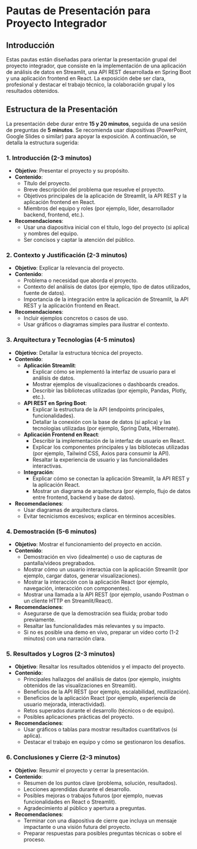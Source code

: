 # Pautas de Presentación para Proyecto Integrador

## Introducción
Estas pautas están diseñadas para orientar la presentación grupal del proyecto integrador, que consiste en la implementación de una aplicación de análisis de datos en Streamlit, una API REST desarrollada en Spring Boot y una aplicación frontend en React. La exposición debe ser clara, profesional y destacar el trabajo técnico, la colaboración grupal y los resultados obtenidos.

## Estructura de la Presentación
La presentación debe durar entre **15 y 20 minutos**, seguida de una sesión de preguntas de **5 minutos**. Se recomienda usar diapositivas (PowerPoint, Google Slides o similar) para apoyar la exposición. A continuación, se detalla la estructura sugerida:

### 1. Introducción (2-3 minutos)
- **Objetivo**: Presentar el proyecto y su propósito.
- **Contenido**:
  - Título del proyecto.
  - Breve descripción del problema que resuelve el proyecto.
  - Objetivos principales de la aplicación de Streamlit, la API REST y la aplicación frontend en React.
  - Miembros del equipo y roles (por ejemplo, líder, desarrollador backend, frontend, etc.).
- **Recomendaciones**:
  - Usar una diapositiva inicial con el título, logo del proyecto (si aplica) y nombres del equipo.
  - Ser concisos y captar la atención del público.

### 2. Contexto y Justificación (2-3 minutos)
- **Objetivo**: Explicar la relevancia del proyecto.
- **Contenido**:
  - Problema o necesidad que aborda el proyecto.
  - Contexto del análisis de datos (por ejemplo, tipo de datos utilizados, fuente de datos).
  - Importancia de la integración entre la aplicación de Streamlit, la API REST y la aplicación frontend en React.
- **Recomendaciones**:
  - Incluir ejemplos concretos o casos de uso.
  - Usar gráficos o diagramas simples para ilustrar el contexto.

### 3. Arquitectura y Tecnologías (4-5 minutos)
- **Objetivo**: Detallar la estructura técnica del proyecto.
- **Contenido**:
  - **Aplicación Streamlit**:
    - Explicar cómo se implementó la interfaz de usuario para el análisis de datos.
    - Mostrar ejemplos de visualizaciones o dashboards creados.
    - Describir las bibliotecas utilizadas (por ejemplo, Pandas, Plotly, etc.).
  - **API REST en Spring Boot**:
    - Explicar la estructura de la API (endpoints principales, funcionalidades).
    - Detallar la conexión con la base de datos (si aplica) y las tecnologías utilizadas (por ejemplo, Spring Data, Hibernate).
  - **Aplicación Frontend en React**:
    - Describir la implementación de la interfaz de usuario en React.
    - Explicar los componentes principales y las bibliotecas utilizadas (por ejemplo, Tailwind CSS, Axios para consumir la API).
    - Resaltar la experiencia de usuario y las funcionalidades interactivas.
  - **Integración**:
    - Explicar cómo se conectan la aplicación Streamlit, la API REST y la aplicación React.
    - Mostrar un diagrama de arquitectura (por ejemplo, flujo de datos entre frontend, backend y base de datos).
- **Recomendaciones**:
  - Usar diagramas de arquitectura claros.
  - Evitar tecnicismos excesivos; explicar en términos accesibles.

### 4. Demostración (5-6 minutos)
- **Objetivo**: Mostrar el funcionamiento del proyecto en acción.
- **Contenido**:
  - Demostración en vivo (idealmente) o uso de capturas de pantalla/vídeos pregrabados.
  - Mostrar cómo un usuario interactúa con la aplicación Streamlit (por ejemplo, cargar datos, generar visualizaciones).
  - Mostrar la interacción con la aplicación React (por ejemplo, navegación, interacción con componentes).
  - Mostrar una llamada a la API REST (por ejemplo, usando Postman o un cliente HTTP en Streamlit/React).
- **Recomendaciones**:
  - Asegurarse de que la demostración sea fluida; probar todo previamente.
  - Resaltar las funcionalidades más relevantes y su impacto.
  - Si no es posible una demo en vivo, preparar un vídeo corto (1-2 minutos) con una narración clara.

### 5. Resultados y Logros (2-3 minutos)
- **Objetivo**: Resaltar los resultados obtenidos y el impacto del proyecto.
- **Contenido**:
  - Principales hallazgos del análisis de datos (por ejemplo, insights obtenidos de las visualizaciones en Streamlit).
  - Beneficios de la API REST (por ejemplo, escalabilidad, reutilización).
  - Beneficios de la aplicación React (por ejemplo, experiencia de usuario mejorada, interactividad).
  - Retos superados durante el desarrollo (técnicos o de equipo).
  - Posibles aplicaciones prácticas del proyecto.
- **Recomendaciones**:
  - Usar gráficos o tablas para mostrar resultados cuantitativos (si aplica).
  - Destacar el trabajo en equipo y cómo se gestionaron los desafíos.

### 6. Conclusiones y Cierre (2-3 minutos)
- **Objetivo**: Resumir el proyecto y cerrar la presentación.
- **Contenido**:
  - Resumen de los puntos clave (problema, solución, resultados).
  - Lecciones aprendidas durante el desarrollo.
  - Posibles mejoras o trabajos futuros (por ejemplo, nuevas funcionalidades en React o Streamlit).
  - Agradecimiento al público y apertura a preguntas.
- **Recomendaciones**:
  - Terminar con una diapositiva de cierre que incluya un mensaje impactante o una visión futura del proyecto.
  - Preparar respuestas para posibles preguntas técnicas o sobre el proceso.

